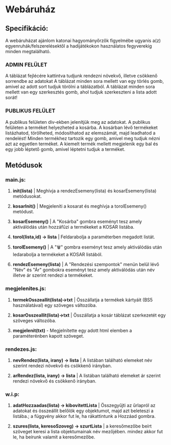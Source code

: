 # Webáruház

## Specifikáció:
A webáruházat ajánlom katonai hagyományőrzők figyelmébe ugyanis a(z) egyenruhák/felszerelésektől a hadijátékokon használatos fegyverekig minden megtalálható.

### ADMIN FELÜLET 
A táblázat fejlécére kattintva tudjunk rendezni növekvő, illetve csökkenő sorrendbe az adatokat
A táblázat minden sora mellett van egy törlés gomb, amivel az adott sort tudjuk törölni a táblázatból. 
A táblázat minden sora mellett van egy szerkesztés gomb, ahol tudjuk szerkeszteni a lista adott sorát!

### PUBLIKUS FELÜLET 
A publikus felületen div-ekben jelenítjük meg az adatokat.
A publikus felületen a terméket helyezheted a kosárba. A kosárban lévő termékeket listázhatod, törölheted, módosíthatod az elemszámát, majd leadhatod a rendelést!
Minden termékhez tartozik egy gomb, amivel meg tudjuk nézni azt az egyetlen terméket.
A kiemelt termék mellett megjelenik egy bal és egy jobb léptető gomb, amivel léptetni tudjuk a terméket.


## Metódusok

### main.js:
1. **init(lista)** | Meghívja a rendezEsemeny(lista) és kosarEsemeny(lista) metódusokat.

2. **kosarInit()** | Megjeleníti a kosarat és meghívja a torolEsemeny() metódust.

3. **kosarEsemeny()** | A "Kosárba" gombra eseményt tesz amely aktiválódás után hozzáfűzi a termékeket a KOSAR listába.

4. **torol(lista,id) -> lista** | Feldarabolja a paraméterben megadott listát.

5. **torolEsemeny()** | A "🗑️" gombra eseményt tesz amely aktiválódás után ledarabolja a termékeket a KOSAR listából.

6. **rendezEsemeny(lista)** | A "Rendezési szempontok" menün belül lévő "Név" és "Ár" gombokra eseményt tesz amely aktiválódás után név illetve ár szerint rendezi a termékeket.


### megjelenites.js:
1. **termekOsszeallit(lista)->txt** | Összállatja a termékek kártyáit (BS5 használatával) egy szöveges változóba.

2. **kosarOsszeallit(lista)->txt** | Összállatja a kosár táblázat szerkezetét egy szöveges változóba.

3. **megjelenit(txt)** -  Megjelnítette egy adott html elemben a paraméterénben kapott szöveget. 


### rendezes.js:
1. **nevRendez(lista, irany) -> lista** | A listában található elemeket név szerint rendezi növekvő és csökkenő irányban.

2. **arRendez(lista, irany) -> lista** | A listában található elemeket ár szerint rendezi növekvő és csökkenő irányban.


### w.i.p:
1. **adatHozzaadas(lista) -> kibovitettLista** |  Összegyűjti az űrlapról az adatokat és összeállít belőlök egy objektumot, majd azt beleteszi a listába.; a függvény akkor fut le, ha rákattintunk a Hozzáad gombra. 

2. **szures(lista, keresoSzoveg) -> szurtLista** | a keresőmezőbe beírt szöveget keresi a lista objektumainak név mezőjében. mindez akkor fut le, ha beírunk valamit a keresőmezőbe. 